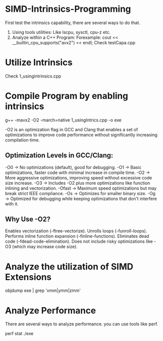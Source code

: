 # SIMD-Intrinsics-Programming
First test the intrinsics capability, there are several ways to do that.
1. Using tools utilities: Like lscpu, sysctl, cpu-z etc.
2. Analyze within a C++ Program:
   Forexample: cout << __builtin_cpu_supports("avx2") << endl;
   Check testCapa.cpp

# Utilize Intrinsics 
Check 1_usingintrinsics.cpp

# Compile Program by enabling intrinsics
g++ -mavx2 -O2 -march=native 1_usingIntrics.cpp  -o exe

-O2 is an optimization flag in GCC and Clang that enables a set of optimizations to improve code performance without significantly increasing compilation time.

## Optimization Levels in GCC/Clang:
-O0 → No optimizations (default), good for debugging.
-O1 → Basic optimizations, faster code with minimal increase in compile time.
-O2 → More aggressive optimizations, improving speed without excessive code size increase.
-O3 → Includes -O2 plus more optimizations like function inlining and vectorization.
-Ofast → Maximum speed optimizations but may break strict IEEE compliance.
-Os → Optimizes for smaller binary size.
-Og → Optimized for debugging while keeping optimizations that don't interfere with it.
## Why Use -O2?
Enables vectorization (-ftree-vectorize).
Unrolls loops (-funroll-loops).
Performs inline function expansion (-finline-functions).
Eliminates dead code (-fdead-code-elimination).
Does not include risky optimizations like -O3 (which may increase code size).

# Analyze the utilization of SIMD Extensions
objdump exe | grep 'xmm\|ymm\|zmm'

# Analyze Performance
There are several ways to analyze performance. 
you can use tools like perf.

perf stat ./exe
